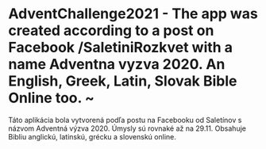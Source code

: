 # AdventChallenge2021 - The app was created according to a post on Facebook /SaletiniRozkvet with a name Adventna vyzva 2020. An English, Greek, Latin, Slovak Bible Online too. ~
Táto aplikácia bola vytvorená podľa postu na Facebooku od Saletínov s názvom Adventná výzva 2020. Úmysly sú rovnaké až na 29.11. Obsahuje Bibliu anglickú, latinskú, grécku a slovenskú online.
